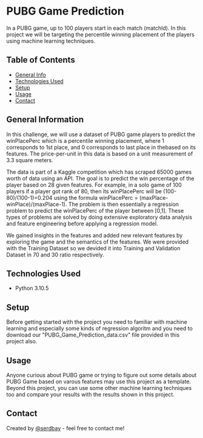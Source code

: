 # PUBG Game Prediction
In a PUBG game, up to 100 players start in each match (matchId). In this project we will be targeting the percentile winning placement of the players using machine learning techniques.

## Table of Contents
* [General Info](#general-information)
* [Technologies Used](#technologies-used)
* [Setup](#setup)
* [Usage](#usage)
* [Contact](#contact)

## General Information
In this challenge, we will use a dataset of PUBG game players to predict the winPlacePerc which is a percentile winning placement, where 1 corresponds to 1st place, and 0 corresponds to last place in thebased on its features. The price-per-unit in this data is based on a unit measurement of 3.3 square meters.

The data is part of a Kaggle competition which has scraped 65000 games worth of data using an API. The goal is to predict the win percentage of the player based on 28 given features. For example, in a solo game of 100 players if a player got rank of 80, then its winPlacePerc will be (100-80)/(100-1)=0.204 using the formula winPlacePerc = (maxPlace-winPlace)/(maxPlace-1). The problem is then essentially a regression problem to predict the winPlacePerc of the player between [0,1]. These types of problems are solved by doing extensive exploratory data analysis and feature engineering before applying a regression model. 

We gained insights in the features and added new relevant features by exploring the game and the semantics of the features. We were provided with the Training Dataset so we devided it into Training and Validation Dataset in 70 and 30 ratio respectively.

## Technologies Used
- Python 3.10.5

## Setup
Before getting started with the project you need to familiar with machine learning and especially some kinds of regression algoritm and you need to download our "PUBG_Game_Prediction_data.csv" file provided in this project also. 

## Usage
Anyone curious about PUBG game or trying to figure out some details about PUBG Game based on varous features may use this project as a template. Beyond this project, you can use some other machine learning techniques too and compare your results with the results shown in this project.

## Contact
Created by [@serdbay](https://github.com/serdbay) - feel free to contact me!
